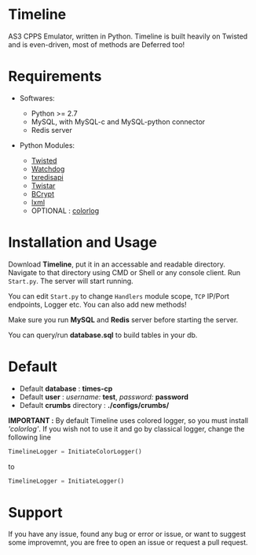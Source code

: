 # Timeline
AS3 CPPS Emulator, written in Python.
Timeline is built heavily on Twisted and is even-driven, most of methods are Deferred too!

# Requirements
* Softwares:
  - Python >= 2.7
  - MySQL, with MySQL-c and MySQL-python connector
  - Redis server

* Python Modules: 
  - [Twisted](https://twistedmatrix.com)
  - [Watchdog](http://pythonhosted.org/watchdog/)
  - [txredisapi](https://github.com/fiorix/txredisapi)
  - [Twistar](http://findingscience.com/twistar/)
  - [BCrypt](https://pypi.python.org/pypi/bcrypt/)
  - [lxml](http://lxml.de/installation.html)
  - OPTIONAL : [colorlog](https://github.com/borntyping/python-colorlog)
  
# Installation and Usage
Download **Timeline**, put it in an accessable and readable directory. Navigate to that directory using CMD or Shell or any console client. Run `Start.py`. The server will start running.

You can edit `Start.py` to change `Handlers` module scope, `TCP` IP/Port endpoints, Logger etc. You can also add new methods!

Make sure you run **MySQL** and **Redis** server before starting the server.

You can query/run **database.sql** to build tables in your db.

# Default
* Default **database**          : **times-cp**
* Default **user**              : *username:* **test**, *password:* **password**
* Default **crumbs** directory  : **./configs/crumbs/**

**IMPORTANT :** By default Timeline uses colored logger, so you must install _'colorlog'_. If you wish not to use it and go by classical logger, change the following line
```py
TimelineLogger = InitiateColorLogger()
```
to
```py
TimelineLogger = InitiateLogger()
```

# Support
If you have any issue, found any bug or error or issue, or want to suggest some improvemnt, you are free to open an issue or request a pull request.
